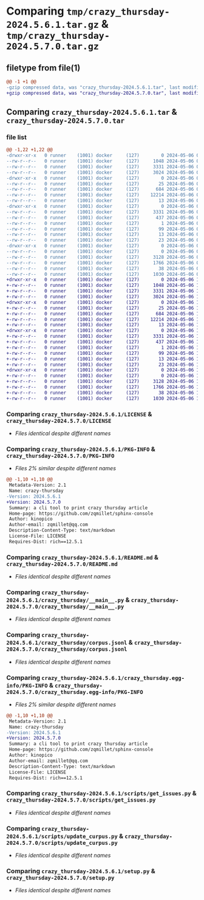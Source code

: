 # Comparing `tmp/crazy_thursday-2024.5.6.1.tar.gz` & `tmp/crazy_thursday-2024.5.7.0.tar.gz`

## filetype from file(1)

```diff
@@ -1 +1 @@
-gzip compressed data, was "crazy_thursday-2024.5.6.1.tar", last modified: Mon May  6 05:30:34 2024, max compression
+gzip compressed data, was "crazy_thursday-2024.5.7.0.tar", last modified: Mon May  6 17:28:54 2024, max compression
```

## Comparing `crazy_thursday-2024.5.6.1.tar` & `crazy_thursday-2024.5.7.0.tar`

### file list

```diff
@@ -1,22 +1,22 @@
-drwxr-xr-x   0 runner    (1001) docker     (127)        0 2024-05-06 05:30:34.700411 crazy_thursday-2024.5.6.1/
--rw-r--r--   0 runner    (1001) docker     (127)     1048 2024-05-06 05:30:26.000000 crazy_thursday-2024.5.6.1/LICENSE
--rw-r--r--   0 runner    (1001) docker     (127)     3331 2024-05-06 05:30:34.700411 crazy_thursday-2024.5.6.1/PKG-INFO
--rw-r--r--   0 runner    (1001) docker     (127)     3024 2024-05-06 05:30:26.000000 crazy_thursday-2024.5.6.1/README.md
-drwxr-xr-x   0 runner    (1001) docker     (127)        0 2024-05-06 05:30:34.696411 crazy_thursday-2024.5.6.1/crazy_thursday/
--rw-r--r--   0 runner    (1001) docker     (127)       25 2024-05-06 05:30:30.000000 crazy_thursday-2024.5.6.1/crazy_thursday/__init__.py
--rw-r--r--   0 runner    (1001) docker     (127)      684 2024-05-06 05:30:26.000000 crazy_thursday-2024.5.6.1/crazy_thursday/__main__.py
--rw-r--r--   0 runner    (1001) docker     (127)    12214 2024-05-06 05:30:30.000000 crazy_thursday-2024.5.6.1/crazy_thursday/corpus.jsonl
--rw-r--r--   0 runner    (1001) docker     (127)       13 2024-05-06 05:30:26.000000 crazy_thursday-2024.5.6.1/crazy_thursday/requirements.txt
-drwxr-xr-x   0 runner    (1001) docker     (127)        0 2024-05-06 05:30:34.700411 crazy_thursday-2024.5.6.1/crazy_thursday.egg-info/
--rw-r--r--   0 runner    (1001) docker     (127)     3331 2024-05-06 05:30:34.000000 crazy_thursday-2024.5.6.1/crazy_thursday.egg-info/PKG-INFO
--rw-r--r--   0 runner    (1001) docker     (127)      437 2024-05-06 05:30:34.000000 crazy_thursday-2024.5.6.1/crazy_thursday.egg-info/SOURCES.txt
--rw-r--r--   0 runner    (1001) docker     (127)        1 2024-05-06 05:30:34.000000 crazy_thursday-2024.5.6.1/crazy_thursday.egg-info/dependency_links.txt
--rw-r--r--   0 runner    (1001) docker     (127)       99 2024-05-06 05:30:34.000000 crazy_thursday-2024.5.6.1/crazy_thursday.egg-info/entry_points.txt
--rw-r--r--   0 runner    (1001) docker     (127)       13 2024-05-06 05:30:34.000000 crazy_thursday-2024.5.6.1/crazy_thursday.egg-info/requires.txt
--rw-r--r--   0 runner    (1001) docker     (127)       23 2024-05-06 05:30:34.000000 crazy_thursday-2024.5.6.1/crazy_thursday.egg-info/top_level.txt
-drwxr-xr-x   0 runner    (1001) docker     (127)        0 2024-05-06 05:30:34.700411 crazy_thursday-2024.5.6.1/scripts/
--rw-r--r--   0 runner    (1001) docker     (127)        0 2024-05-06 05:30:26.000000 crazy_thursday-2024.5.6.1/scripts/__init__.py
--rw-r--r--   0 runner    (1001) docker     (127)     3128 2024-05-06 05:30:26.000000 crazy_thursday-2024.5.6.1/scripts/get_issues.py
--rw-r--r--   0 runner    (1001) docker     (127)     1766 2024-05-06 05:30:26.000000 crazy_thursday-2024.5.6.1/scripts/update_curpus.py
--rw-r--r--   0 runner    (1001) docker     (127)       38 2024-05-06 05:30:34.700411 crazy_thursday-2024.5.6.1/setup.cfg
--rw-r--r--   0 runner    (1001) docker     (127)     1030 2024-05-06 05:30:26.000000 crazy_thursday-2024.5.6.1/setup.py
+drwxr-xr-x   0 runner    (1001) docker     (127)        0 2024-05-06 17:28:54.198127 crazy_thursday-2024.5.7.0/
+-rw-r--r--   0 runner    (1001) docker     (127)     1048 2024-05-06 17:28:47.000000 crazy_thursday-2024.5.7.0/LICENSE
+-rw-r--r--   0 runner    (1001) docker     (127)     3331 2024-05-06 17:28:54.198127 crazy_thursday-2024.5.7.0/PKG-INFO
+-rw-r--r--   0 runner    (1001) docker     (127)     3024 2024-05-06 17:28:47.000000 crazy_thursday-2024.5.7.0/README.md
+drwxr-xr-x   0 runner    (1001) docker     (127)        0 2024-05-06 17:28:54.194127 crazy_thursday-2024.5.7.0/crazy_thursday/
+-rw-r--r--   0 runner    (1001) docker     (127)       25 2024-05-06 17:28:50.000000 crazy_thursday-2024.5.7.0/crazy_thursday/__init__.py
+-rw-r--r--   0 runner    (1001) docker     (127)      684 2024-05-06 17:28:47.000000 crazy_thursday-2024.5.7.0/crazy_thursday/__main__.py
+-rw-r--r--   0 runner    (1001) docker     (127)    12214 2024-05-06 17:28:50.000000 crazy_thursday-2024.5.7.0/crazy_thursday/corpus.jsonl
+-rw-r--r--   0 runner    (1001) docker     (127)       13 2024-05-06 17:28:47.000000 crazy_thursday-2024.5.7.0/crazy_thursday/requirements.txt
+drwxr-xr-x   0 runner    (1001) docker     (127)        0 2024-05-06 17:28:54.194127 crazy_thursday-2024.5.7.0/crazy_thursday.egg-info/
+-rw-r--r--   0 runner    (1001) docker     (127)     3331 2024-05-06 17:28:54.000000 crazy_thursday-2024.5.7.0/crazy_thursday.egg-info/PKG-INFO
+-rw-r--r--   0 runner    (1001) docker     (127)      437 2024-05-06 17:28:54.000000 crazy_thursday-2024.5.7.0/crazy_thursday.egg-info/SOURCES.txt
+-rw-r--r--   0 runner    (1001) docker     (127)        1 2024-05-06 17:28:54.000000 crazy_thursday-2024.5.7.0/crazy_thursday.egg-info/dependency_links.txt
+-rw-r--r--   0 runner    (1001) docker     (127)       99 2024-05-06 17:28:54.000000 crazy_thursday-2024.5.7.0/crazy_thursday.egg-info/entry_points.txt
+-rw-r--r--   0 runner    (1001) docker     (127)       13 2024-05-06 17:28:54.000000 crazy_thursday-2024.5.7.0/crazy_thursday.egg-info/requires.txt
+-rw-r--r--   0 runner    (1001) docker     (127)       23 2024-05-06 17:28:54.000000 crazy_thursday-2024.5.7.0/crazy_thursday.egg-info/top_level.txt
+drwxr-xr-x   0 runner    (1001) docker     (127)        0 2024-05-06 17:28:54.194127 crazy_thursday-2024.5.7.0/scripts/
+-rw-r--r--   0 runner    (1001) docker     (127)        0 2024-05-06 17:28:47.000000 crazy_thursday-2024.5.7.0/scripts/__init__.py
+-rw-r--r--   0 runner    (1001) docker     (127)     3128 2024-05-06 17:28:47.000000 crazy_thursday-2024.5.7.0/scripts/get_issues.py
+-rw-r--r--   0 runner    (1001) docker     (127)     1766 2024-05-06 17:28:47.000000 crazy_thursday-2024.5.7.0/scripts/update_curpus.py
+-rw-r--r--   0 runner    (1001) docker     (127)       38 2024-05-06 17:28:54.198127 crazy_thursday-2024.5.7.0/setup.cfg
+-rw-r--r--   0 runner    (1001) docker     (127)     1030 2024-05-06 17:28:47.000000 crazy_thursday-2024.5.7.0/setup.py
```

### Comparing `crazy_thursday-2024.5.6.1/LICENSE` & `crazy_thursday-2024.5.7.0/LICENSE`

 * *Files identical despite different names*

### Comparing `crazy_thursday-2024.5.6.1/PKG-INFO` & `crazy_thursday-2024.5.7.0/PKG-INFO`

 * *Files 2% similar despite different names*

```diff
@@ -1,10 +1,10 @@
 Metadata-Version: 2.1
 Name: crazy-thursday
-Version: 2024.5.6.1
+Version: 2024.5.7.0
 Summary: a cli tool to print crazy thursday article
 Home-page: https://github.com/zqmillet/sphinx-console
 Author: kinopico
 Author-email: zqmillet@qq.com
 Description-Content-Type: text/markdown
 License-File: LICENSE
 Requires-Dist: rich==12.5.1
```

### Comparing `crazy_thursday-2024.5.6.1/README.md` & `crazy_thursday-2024.5.7.0/README.md`

 * *Files identical despite different names*

### Comparing `crazy_thursday-2024.5.6.1/crazy_thursday/__main__.py` & `crazy_thursday-2024.5.7.0/crazy_thursday/__main__.py`

 * *Files identical despite different names*

### Comparing `crazy_thursday-2024.5.6.1/crazy_thursday/corpus.jsonl` & `crazy_thursday-2024.5.7.0/crazy_thursday/corpus.jsonl`

 * *Files identical despite different names*

### Comparing `crazy_thursday-2024.5.6.1/crazy_thursday.egg-info/PKG-INFO` & `crazy_thursday-2024.5.7.0/crazy_thursday.egg-info/PKG-INFO`

 * *Files 2% similar despite different names*

```diff
@@ -1,10 +1,10 @@
 Metadata-Version: 2.1
 Name: crazy-thursday
-Version: 2024.5.6.1
+Version: 2024.5.7.0
 Summary: a cli tool to print crazy thursday article
 Home-page: https://github.com/zqmillet/sphinx-console
 Author: kinopico
 Author-email: zqmillet@qq.com
 Description-Content-Type: text/markdown
 License-File: LICENSE
 Requires-Dist: rich==12.5.1
```

### Comparing `crazy_thursday-2024.5.6.1/scripts/get_issues.py` & `crazy_thursday-2024.5.7.0/scripts/get_issues.py`

 * *Files identical despite different names*

### Comparing `crazy_thursday-2024.5.6.1/scripts/update_curpus.py` & `crazy_thursday-2024.5.7.0/scripts/update_curpus.py`

 * *Files identical despite different names*

### Comparing `crazy_thursday-2024.5.6.1/setup.py` & `crazy_thursday-2024.5.7.0/setup.py`

 * *Files identical despite different names*


